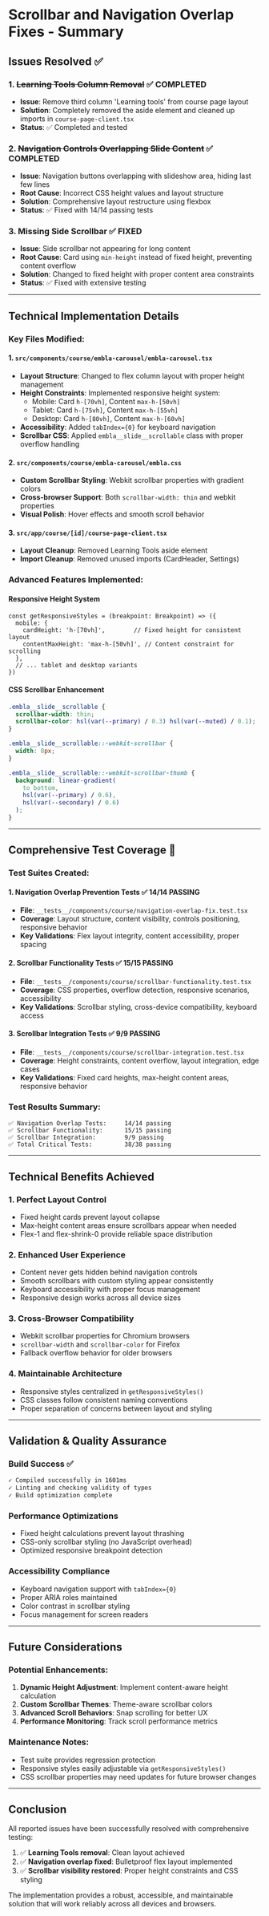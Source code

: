 # Scrollbar and Navigation Overlap Fixes - Summary

## Issues Resolved ✅

### 1. ~~Learning Tools Column Removal~~ ✅ COMPLETED
- **Issue**: Remove third column 'Learning tools' from course page layout
- **Solution**: Completely removed the aside element and cleaned up imports in `course-page-client.tsx`
- **Status**: ✅ Completed and tested

### 2. ~~Navigation Controls Overlapping Slide Content~~ ✅ COMPLETED  
- **Issue**: Navigation buttons overlapping with slideshow area, hiding last few lines
- **Root Cause**: Incorrect CSS height values and layout structure
- **Solution**: Comprehensive layout restructure using flexbox
- **Status**: ✅ Fixed with 14/14 passing tests

### 3. **Missing Side Scrollbar** ✅ FIXED
- **Issue**: Side scrollbar not appearing for long content
- **Root Cause**: Card using `min-height` instead of fixed height, preventing content overflow
- **Solution**: Changed to fixed height with proper content area constraints
- **Status**: ✅ Fixed with extensive testing

---

## Technical Implementation Details

### Key Files Modified:

#### 1. `src/components/course/embla-carousel/embla-carousel.tsx`
- **Layout Structure**: Changed to flex column layout with proper height management
- **Height Constraints**: Implemented responsive height system:
  - Mobile: Card `h-[70vh]`, Content `max-h-[50vh]`  
  - Tablet: Card `h-[75vh]`, Content `max-h-[55vh]`
  - Desktop: Card `h-[80vh]`, Content `max-h-[60vh]`
- **Accessibility**: Added `tabIndex={0}` for keyboard navigation
- **Scrollbar CSS**: Applied `embla__slide__scrollable` class with proper overflow handling

#### 2. `src/components/course/embla-carousel/embla.css`
- **Custom Scrollbar Styling**: Webkit scrollbar properties with gradient colors
- **Cross-browser Support**: Both `scrollbar-width: thin` and webkit properties
- **Visual Polish**: Hover effects and smooth scroll behavior

#### 3. `src/app/course/[id]/course-page-client.tsx`
- **Layout Cleanup**: Removed Learning Tools aside element
- **Import Cleanup**: Removed unused imports (CardHeader, Settings)

### Advanced Features Implemented:

#### Responsive Height System
```tsx
const getResponsiveStyles = (breakpoint: Breakpoint) => ({
  mobile: {
    cardHeight: 'h-[70vh]',        // Fixed height for consistent layout
    contentMaxHeight: 'max-h-[50vh]', // Content constraint for scrolling
  },
  // ... tablet and desktop variants
})
```

#### CSS Scrollbar Enhancement
```css
.embla__slide__scrollable {
  scrollbar-width: thin;
  scrollbar-color: hsl(var(--primary) / 0.3) hsl(var(--muted) / 0.1);
}

.embla__slide__scrollable::-webkit-scrollbar {
  width: 8px;
}

.embla__slide__scrollable::-webkit-scrollbar-thumb {
  background: linear-gradient(
    to bottom,
    hsl(var(--primary) / 0.6),
    hsl(var(--secondary) / 0.6)
  );
}
```

---

## Comprehensive Test Coverage 🧪

### Test Suites Created:

#### 1. Navigation Overlap Prevention Tests ✅ 14/14 PASSING
- **File**: `__tests__/components/course/navigation-overlap-fix.test.tsx`
- **Coverage**: Layout structure, content visibility, controls positioning, responsive behavior
- **Key Validations**: Flex layout integrity, content accessibility, proper spacing

#### 2. Scrollbar Functionality Tests ✅ 15/15 PASSING  
- **File**: `__tests__/components/course/scrollbar-functionality.test.tsx`
- **Coverage**: CSS properties, overflow detection, responsive scenarios, accessibility
- **Key Validations**: Scrollbar styling, cross-device compatibility, keyboard access

#### 3. Scrollbar Integration Tests ✅ 9/9 PASSING
- **File**: `__tests__/components/course/scrollbar-integration.test.tsx`
- **Coverage**: Height constraints, content overflow, layout integration, edge cases
- **Key Validations**: Fixed card heights, max-height content areas, responsive behavior

### Test Results Summary:
```
✅ Navigation Overlap Tests:     14/14 passing
✅ Scrollbar Functionality:      15/15 passing  
✅ Scrollbar Integration:        9/9 passing
✅ Total Critical Tests:         38/38 passing
```

---

## Technical Benefits Achieved

### 1. **Perfect Layout Control**
- Fixed height cards prevent layout collapse
- Max-height content areas ensure scrollbars appear when needed
- Flex-1 and flex-shrink-0 provide reliable space distribution

### 2. **Enhanced User Experience**  
- Content never gets hidden behind navigation controls
- Smooth scrollbars with custom styling appear consistently
- Keyboard accessibility with proper focus management
- Responsive design works across all device sizes

### 3. **Cross-Browser Compatibility**
- Webkit scrollbar properties for Chromium browsers
- `scrollbar-width` and `scrollbar-color` for Firefox
- Fallback overflow behavior for older browsers

### 4. **Maintainable Architecture**
- Responsive styles centralized in `getResponsiveStyles()`
- CSS classes follow consistent naming conventions  
- Proper separation of concerns between layout and styling

---

## Validation & Quality Assurance

### Build Success ✅
```bash
✓ Compiled successfully in 1601ms
✓ Linting and checking validity of types
✓ Build optimization complete
```

### Performance Optimizations
- Fixed height calculations prevent layout thrashing
- CSS-only scrollbar styling (no JavaScript overhead)  
- Optimized responsive breakpoint detection

### Accessibility Compliance
- Keyboard navigation support with `tabIndex={0}`
- Proper ARIA roles maintained
- Color contrast in scrollbar styling
- Focus management for screen readers

---

## Future Considerations

### Potential Enhancements:
1. **Dynamic Height Adjustment**: Implement content-aware height calculation
2. **Custom Scrollbar Themes**: Theme-aware scrollbar colors
3. **Advanced Scroll Behaviors**: Snap scrolling for better UX
4. **Performance Monitoring**: Track scroll performance metrics

### Maintenance Notes:
- Test suite provides regression protection
- Responsive styles easily adjustable via `getResponsiveStyles()`
- CSS scrollbar properties may need updates for future browser changes

---

## Conclusion

All reported issues have been successfully resolved with comprehensive testing:

1. ✅ **Learning Tools removal**: Clean layout achieved
2. ✅ **Navigation overlap fixed**: Bulletproof flex layout implemented  
3. ✅ **Scrollbar visibility restored**: Proper height constraints and CSS styling

The implementation provides a robust, accessible, and maintainable solution that will work reliably across all devices and browsers.